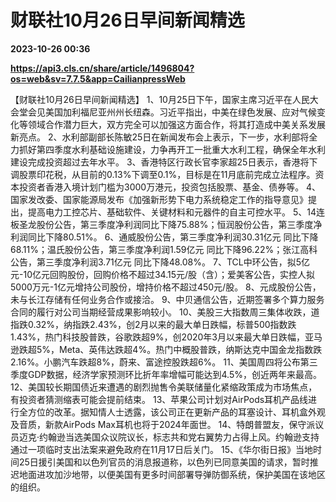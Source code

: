 # 财联社10月26日早间新闻精选

**2023-10-26 00:36**

**https://api3.cls.cn/share/article/1496804?os=web&sv=7.7.5&app=CailianpressWeb**

【财联社10月26日早间新闻精选】 1、10月25日下午，国家主席习近平在人民大会堂会见美国加利福尼亚州州长纽森。习近平指出，中美在绿色发展、应对气候变化等领域合作潜力巨大，双方完全可以加强这方面合作，将其打造成中美关系发展新亮点。 2、水利部副部长陈敏25日在新闻发布会上表示，下一步，水利部将全力抓好第四季度水利基础设施建设，力争再开工一批重大水利工程，确保全年水利建设完成投资超过去年水平。 3、香港特区行政长官李家超25日表示，香港将下调股票印花税，从目前的0.13%下调至0.1%，目标是在11月底前完成立法程序。资本投资者香港入境计划门槛为3000万港元，投资包括股票、基金、债券等。 4、国家发改委、国家能源局发布《加强新形势下电力系统稳定工作的指导意见》提出，提高电力工控芯片、基础软件、关键材料和元器件的自主可控水平。 5、14连板圣龙股份公告，第三季度净利润同比下降75.88%；恒润股份公告，第三季度净利润同比下降80.51%。 6、通威股份公告，第三季度净利润30.31亿元 同比下降68.11%；温氏股份公告，第三季度净利润1.59亿元 同比下降96.22%；张江高科公告，第三季度净利润3.71亿元 同比下降48.08%。 7、TCL中环公告，拟5亿元-10亿元回购股份，回购价格不超过34.15元/股（含）；爱美客公告，实控人拟5000万元-1亿元增持公司股份，增持价格不超过450元/股。 8、元成股份公告，未与长江存储有任何业务合作或接洽。 9、中贝通信公告，近期签署多个算力服务合同的履行对公司当期经营成果影响较小。 10、美股三大指数周三集体收跌，道指跌0.32%，纳指跌2.43%，创2月以来的最大单日跌幅，标普500指数跌1.43%，热门科技股普跌，谷歌跌超9%，创2020年3月以来最大单日跌幅，亚马逊跌超5%，Meta、英伟达跌超4%。热门中概股普跌，纳斯达克中国金龙指数跌2.16%。小鹏汽车跌超8%，蔚来、富途控股跌超6%。 11、美国周四将公布第三季度GDP数据，经济学家预测环比折年率增幅可能达到4.5%，创近两年来最高。 12、美国较长期国债近来遭遇的剧烈抛售令美联储量化紧缩政策成为市场焦点，有投资者猜测缩表可能会提前结束。 13、苹果公司计划对AirPods耳机产品线进行全方位的改革。据知情人士透露，该公司正在更新产品的耳塞设计、耳机盒外观及音质，新款AirPods Max耳机也将于2024年面世。 14、特朗普盟友，保守派议员迈克·约翰逊当选美国众议院议长，标志共和党右翼势力占得上风。约翰逊支持通过一项临时支出法案来避免政府在11月17日后关门。 15、《华尔街日报》当地时间25日援引美国和以色列官员的消息报道称，以色列已同意美国的请求，暂时推迟地面进攻加沙地带，以便美国有更多时间部署导弹防御系统，保护美国在该地区的组织。